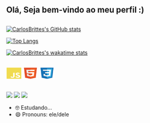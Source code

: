 ## Olá, Seja bem-vindo ao meu perfil :)


##

[![CarlosBrittes's GitHub stats](https://github-readme-stats.vercel.app/api?username=CarlosBrittes&show_icons=true&theme=radical&show_icons=true&count_private=true)](https://github.com/CarlosBrittes/github-readme-stats)

[![Top Langs](https://github-readme-stats.vercel.app/api/top-langs/?username=CarlosBrittes&show_icons=true&theme=radical&layout=compact)](https://github.com/CarlosBrittes/github-readme-stats)

[![CarlosBrittes's wakatime stats](https://github-readme-stats.vercel.app/api/wakatime?username=CarlosBrittes&show_icons=true&theme=radical)](https://github.com/CarlosBrittes/github-readme-stats)


<div style="display: inline_block"><br>
  <img align="center" alt="Carlos-Js" height="30" width="40" src="https://raw.githubusercontent.com/devicons/devicon/master/icons/javascript/javascript-plain.svg">
  <img align="center" alt="Carlos-HTML" height="30" width="40" src="https://raw.githubusercontent.com/devicons/devicon/master/icons/html5/html5-original.svg">
  <img align="center" alt="Carlos-CSS" height="30" width="40" src="https://raw.githubusercontent.com/devicons/devicon/master/icons/css3/css3-original.svg">
  </div><br><br>

<div> 
  <a href="https://instagram.com/https://www.instagram.com/brittesdev/" target="_blank"><img src="https://img.shields.io/badge/-Instagram-%23E4405F?style=for-the-badge&logo=instagram&logoColor=white" target="_blank"></a>
  <a href = "mailto:carlosbrittesdev@gmail.com"><img src="https://img.shields.io/badge/-Gmail-%23333?style=for-the-badge&logo=gmail&logoColor=white" target="_blank"></a>
  <a href="https://https://www.linkedin.com/in/carlosbrittes/" target="_blank"><img src="https://img.shields.io/badge/-LinkedIn-%230077B5?style=for-the-badge&logo=linkedin&logoColor=white" target="_blank"></a> 
  
</div>





- 🤓 Estudando...
- 😄 Pronouns: ele/dele
